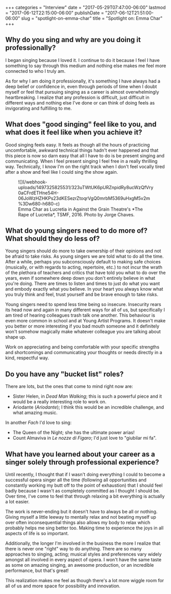 +++
categories = "Interview"
date = "2017-05-29T07:47:00-06:00"
lastmod = "2017-06-12T22:15:00-06:00"
publishDate = "2017-06-12T21:51:00-06:00"
slug = "spotlight-on-emma-char"
title = "Spotlight on: Emma Char"
+++

## Why do you sing and why are you doing it professionally? 

I began singing because I loved it. I continue to do it because I feel I have something to say through this medium and nothing else makes me feel more connected to who I truly am.

As for why I am doing it professionally, it's something I have always had a deep belief or confidence in, even through periods of time when I doubt myself or feel that pursuing singing as a career is almost overwhelmingly heartbreaking. I realize that any profession is difficult, just difficult in different ways and nothing else I've done or can think of doing feels as invigorating and fulfilling to me.

## What does "good singing" feel like to you, and what does it feel like when you achieve it?

Good singing feels easy. It feels as though all the hours of practicing uncomfortable, awkward technical things hadn't ever happened and that this piece is now so darn easy that all I have to do is be present singing and communicating. When I feel present singing I feel free in a really thrilling way. Technically, I know I'm on the right track when I don't feel vocally tired after a show and feel like I could sing the show again.

<figure data-type="image">
![](/webhook-uploads/1497325825531/323uTWtUK6pURZnpidRy8ucWzQfVry0aCFrdETHne54H-06JoWzHZHKPs23dKESezrZtoqrVgQ0mrbM5369uHxgM5v2m%3Dw680-h680-c)
<figcaption>Emma Char as Lucretia in Against the Grain Theatre's *The Rape of Lucretia*, TSMF, 2016. Photo by Jorge Chaves.</figcaption>
</figure>

## What do young singers need to do more of? What should they do less of?

Young singers should do more to take ownership of their opinions and not be afraid to take risks. As young singers we are told what to do all the time. After a while, perhaps you subconsciously default to making safe choices (musically, or with regards to acting, repertoire, etc.) to not incur the wrath of the plethora of teachers and critics that have told you what to do over the years, even if somewhere deep down you don't entirely believe in what you're doing. There are times to listen and times to just do what you want and embody exactly what you believe. In your heart you always know what you truly think and feel, trust yourself and be brave enough to take risks.

Young singers need to spend less time being so insecure. Insecurity rears its head now and again in many different ways for all of us, but specifically I am tired of hearing colleagues trash talk one another. This behaviour is even more common in school and at Young Artist Programs. It doesn't make you better or more interesting if you bad mouth someone and it definitely won't somehow magically make whatever colleague you are talking about shape up. 

Work on appreciating and being comfortable with your specific strengths and shortcomings and communicating your thoughts or needs directly in a kind, respectful way.

## Do you have any "bucket list" roles?

There are lots, but the ones that come to mind right now are:

- Sister Helen, in *Dead Man Walking*; this is such a powerful piece and it would be a really interesting role to work on.
- Ariodante (*Ariodante*); I think this would be an incredible challenge, and what amazing music.

In another *Fach* I'd love to sing:

- The Queen of the Night; she has the ultimate power arias!
- Count Almaviva in *Le nozze di Figaro*; I'd just love to "giubilar mi fa".

## What have you learned about your career as a singer solely through professional experience?

Until recently, I thought that if I wasn't doing everything I could to become a successful opera singer all the time (following all opportunities and constantly working my butt off to the point of exhaustion) that I should feel badly because I wasn't as completely committed as I thought I should be. Over time, I've come to feel that through relaxing a bit everything is actually a lot easier. 

The work is never-ending but it doesn't have to always be all or nothing. Giving myself a little leeway to mentally relax and not beating myself up over often inconsequential things also allows my body to relax which probably helps me sing better too. Making time to experience the joys in all aspects of life is so important.

Additionally, the longer I'm involved in the business the more I realize that there is never one "right" way to do anything. There are so many approaches to singing, acting; musical styles and preferences vary widely amongst all involved in every aspect of opera. I won't have the same taste as some on amazing singing, an awesome production, or an incredible performance, but that's great!

This realization makes me feel as though there's a lot more wiggle room for all of us and more space for possibility and innovation.
